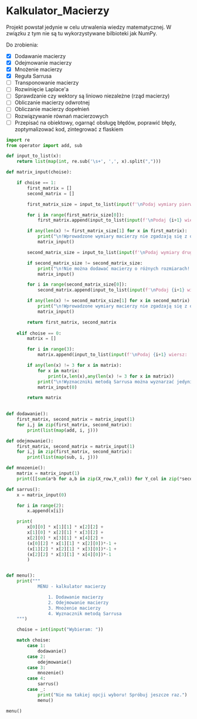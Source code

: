 # Kalkulator_Macierzy

Projekt powstał jedynie w celu utrwalenia wiedzy matematycznej. W związku z tym nie są tu wykorzystywane bilbioteki jak NumPy.

Do zrobienia:
 - [x] Dodawanie macierzy
 - [x] Odejmowanie macierzy
 - [x] Mnożenie macierzy
 - [x] Reguła Sarrusa
 - [ ] Transponowanie macierzy
 - [ ] Rozwinięcie Laplace'a
 - [ ] Sprawdzanie czy wektory są liniowo niezależne (rząd macierzy)
 - [ ] Obliczanie macierzy odwrotnej
 - [ ] Obliczanie macierzy dopełnień
 - [ ] Rozwiązywanie równań macierzowych
 - [ ] Przepisać na obiektowy, ogarnąć obsługę błędów, poprawić błędy, zoptymalizować kod, zintegrować z flaskiem

```py
import re
from operator import add, sub

def input_to_list(x):
    return list(map(int, re.sub('\s+', ',', x).split(",")))

def matrix_input(choise):

    if choise == 1:
        first_matrix = []
        second_matrix = []

        first_matrix_size = input_to_list(input(f'\nPodaj wymiary pierwszej macierzy (x y): '))

        for i in range(first_matrix_size[0]):
            first_matrix.append(input_to_list(input(f'\nPodaj {i+1} wiersz: ')))

        if any(len(x) != first_matrix_size[1] for x in first_matrix):
            print("\n!Wprowadzone wymiary macierzy nie zgadzają się z oczekiwanymi wymiarami! Spróbuj jeszcze raz.\n")
            matrix_input()

        second_matrix_size = input_to_list(input(f'\nPodaj wymiary drugiej macierzy (x y): '))

        if second_matrix_size != second_matrix_size:
            print("\n!Nie można dodawać macierzy o różnych rozmiarach! Spróbuj jeszcze raz.\n")
            matrix_input()

        for i in range(second_matrix_size[0]):
            second_matrix.append(input_to_list(input(f'\nPodaj {i+1} wiersz: ')))

        if any(len(x) != second_matrix_size[1] for x in second_matrix):
            print("\n!Wprowadzone wymiary macierzy nie zgadzają się z oczekiwanymi wymiarami! Spróbuj jeszcze raz.\n")
            matrix_input()

        return first_matrix, second_matrix
        
    elif choise == 0:
        matrix = []

        for i in range(3):
            matrix.append(input_to_list(input(f'\nPodaj {i+1} wiersz: ')))

        if any(len(x) != 3 for x in matrix):
            for x in matrix:
                print(x,len(x),any(len(x) != 3 for x in matrix))
            print("\n!Wyznaczniki metodą Sarrusa można wyznarzać jedynie z macierzy wymiaru 3x3! Spróbuj jeszcze raz.\n")
            matrix_input(0)

        return matrix
    

def dodawanie():
    first_matrix, second_matrix = matrix_input(1)
    for i,j in zip(first_matrix, second_matrix):
        print(list(map(add, i, j)))

def odejmowanie():
    first_matrix, second_matrix = matrix_input(1)
    for i,j in zip(first_matrix, second_matrix):
        print(list(map(sub, i, j)))

def mnozenie():
    matrix = matrix_input(1)
    print([[sum(a*b for a,b in zip(X_row,Y_col)) for Y_col in zip(*second_matrix)] for X_row in first_matrix])

def sarrus():
    x = matrix_input(0)

    for i in range(2):
        x.append(x[i])

    print(
        x[0][0] * x[1][1] * x[2][2] + 
        x[1][0] * x[2][1] * x[3][2] + 
        x[2][0] * x[3][1] * x[4][2] + 
        (x[0][2] * x[1][1] * x[2][0])*-1 + 
        (x[1][2] * x[2][1] * x[3][0])*-1 + 
        (x[2][2] * x[3][1] * x[4][0])*-1
        )


def menu():
    print("""
            MENU - kalkulator macierzy

                1. Dodawanie macierzy
                2. Odejmowanie macierzy
                3. Mnożenie macierzy
                4. Wyznacznik metodą Sarrusa
    """)

    choise = int(input("Wybieram: "))

    match choise:
        case 1:
            dodawanie()
        case 2:
            odejmowanie()
        case 3:
            mnozenie()
        case 4:
            sarrus()
        case _:
            print("Nie ma takiej opcji wyboru! Spróbuj jeszcze raz.")
            menu()

menu()
```
